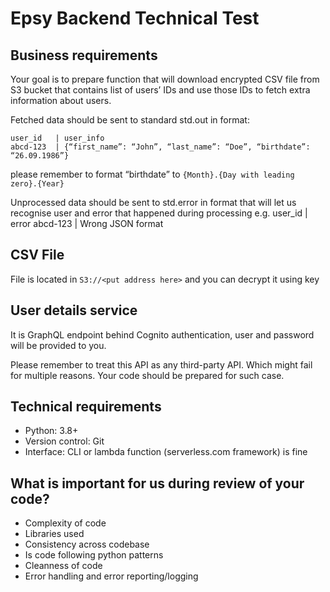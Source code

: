 # Epsy Backend Technical Test

## Business requirements
Your goal is to prepare function that will download encrypted CSV file from S3 bucket that contains list of users’ IDs and use those IDs to fetch extra information about users.

Fetched data should be sent to standard std.out in format:
```
user_id   | user_info
abcd-123  | {“first_name”: “John”, “last_name”: “Doe”, “birthdate”: “26.09.1986”}
```

please remember to format “birthdate” to `{Month}.{Day with leading zero}.{Year}`

Unprocessed data should be sent to std.error in format that will let us recognise user and error that happened during processing e.g.
user_id    | error
abcd-123 | Wrong JSON format

## CSV File
File is located in `S3://<put address here>` and you can decrypt it using key <put private key address here>

## User details service
It is GraphQL endpoint behind Cognito authentication, user and password will be provided to you. 

Please remember to treat this API as any third-party API. Which might fail for multiple reasons. Your code should be prepared for such case.

## Technical requirements
* Python: 3.8+
* Version control: Git
* Interface: CLI or lambda function (serverless.com framework) is fine

## What is important for us during review of your code?
* Complexity of code
* Libraries used
* Consistency across codebase
* Is code following python patterns
* Cleanness of code
* Error handling and error reporting/logging

